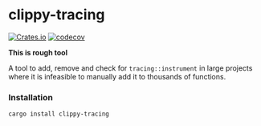 # clippy-tracing

[![Crates.io](https://img.shields.io/crates/v/clippy-tracing)](https://crates.io/crates/clippy-tracing)
[![codecov](https://codecov.io/gh/JonathanWoollett-Light/clippy-tracing/branch/master/graph/badge.svg?token=II1xtnbCDX)](https://codecov.io/gh/JonathanWoollett-Light/clippy-tracing)

**This is rough tool**

A tool to add, remove and check for `tracing::instrument` in large projects where it is infeasible to manually add it to thousands of functions.

### Installation

```
cargo install clippy-tracing
```